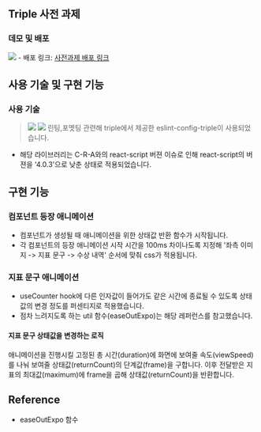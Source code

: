 ## Triple 사전 과제


### 데모 및 배포


<img src="assets/readmeSrc/triple-demo">
- 배포 링크: <a href="https://62be75997cb06a07f2013b83--remarkable-moonbeam-d3aa6f.netlify.app/" target="_blank">사전과제 배포 링크</a>


## 사용 기술 및 구현 기능

### 사용 기술
><img src="https://img.shields.io/badge/React.js-61DAFB?style=for-the-badge&logo=React&logoColor=white"/>&nbsp;<img src="https://img.shields.io/badge/styledcomponent-CC6699?style=for-the-badge&logo=sass&logoColor=white"/>
>린팅,포멧팅 관련해 triple에서 제공한 eslint-config-triple이 사용되었습니다.
- 해당 라이브러리는 C-R-A와의 react-script 버젼 이슈로 인해 react-script의 버젼을 '4.0.3'으로 낮춘 상태로 적용되었습니다.
## 구현 기능

### 컴포넌트 등장 애니메이션
- 컴포넌트가 생성될 때 애니메이션을 위한 상태값 반환 함수가 시작됩니다.
- 각 컴포넌트의 등장 애니메이션 시작 시간을 100ms 차이나도록 지정해 '좌측 이미지 -> 지표 문구 -> 수상 내역' 순서에 맞춰 css가 적용됩니다.
### 지표 문구 애니메이션
- useCounter hook에 다른 인자값이 들어가도 같은 시간에 종료될 수 있도록 상태값의 변경 정도를 퍼센티지로 적용했습니다.
- 점차 느려지도록 하는 util 함수(easeOutExpo)는 <a herf="https://easings.net/ko" target="_blank">해당 레퍼런스</a>를 참고했습니다.
#### 지표 문구 상태값을 변경하는 로직
 애니메이션을 진행시킬 고정된 총 시간(duration)에 화면에 보여줄 속도(viewSpeed)를 나눠 보여줄 상태값(returnCount)의 단계값(frame)을 구합니다.
 이후 전달받은 지표의 최대값(maximum)에 frame을 곱해 상태값(returnCount)을 반환합니다. 
## Reference

- <a herf="https://easings.net/ko" target="_blank">easeOutExpo 함수</a>
